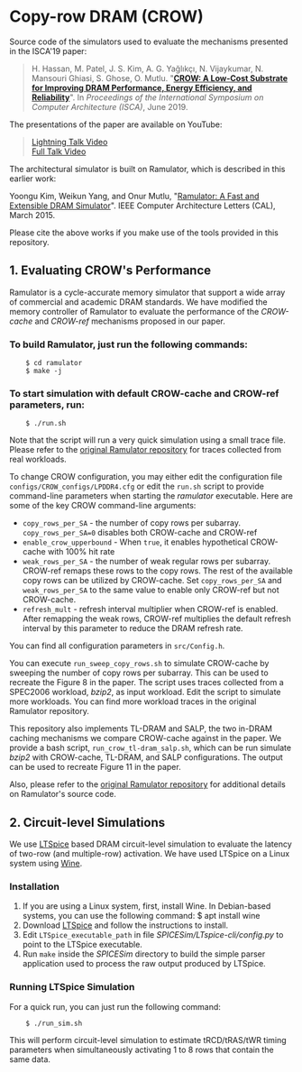 # Copy-row DRAM (CROW)

Source code of the simulators used to evaluate the mechanisms presented in
the ISCA'19 paper:
>H. Hassan, M. Patel, J. S. Kim, A. G. Yağlıkçı, N. Vijaykumar, N. Mansouri Ghiasi, S. Ghose, O. Mutlu.
>"[**CROW: A Low-Cost Substrate for Improving DRAM Performance, Energy Efficiency, and Reliability**](https://people.inf.ethz.ch/omutlu/pub/CROW-DRAM-substrate-for-performance-energy-reliability_isca19.pdf)".
>In _Proceedings of the International Symposium on Computer Architecture (ISCA)_, June 2019.

The presentations of the paper are available on YouTube:
>[Lightning Talk Video](https://www.youtube.com/watch?v=8Ml5sz63Jbc)\
>[Full Talk Video](https://www.youtube.com/watch?v=FckbkwW1u_E)

The architectural simulator is built on Ramulator, which is described in this earlier work:

Yoongu Kim, Weikun Yang, and Onur Mutlu, "[Ramulator: A Fast and Extensible DRAM Simulator](https://people.inf.ethz.ch/omutlu/pub/ramulator_dram_simulator-ieee-cal15.pdf)". IEEE Computer Architecture Letters (CAL), March 2015. 

Please cite the above works if you make use of the tools provided in this repository.


## 1. Evaluating CROW's Performance

Ramulator is a cycle-accurate memory simulator that support a wide array of
commercial and academic DRAM standards. We have modified the memory
controller of Ramulator to evaluate the performance of the *CROW-cache* and *CROW-ref* mechanisms
proposed in our paper.

### To build Ramulator, just run the following commands:
        $ cd ramulator
        $ make -j

### To start simulation with default CROW-cache and CROW-ref parameters, run:
        $ ./run.sh

Note that the script will run a very quick simulation using a small trace
file. Please refer to the [original Ramulator
repository](https://github.com/CMU-SAFARI/ramulator) for traces collected
from real workloads.

To change CROW configuration, you may either edit the configuration file
`configs/CROW_configs/LPDDR4.cfg` or edit the `run.sh` script to provide
command-line parameters when starting the *ramulator* executable. Here are some of
the key CROW command-line arguments:

* `copy_rows_per_SA` - the number of copy rows per subarray.
  `copy_rows_per_SA=0` disables both CROW-cache and CROW-ref
* `enable_crow_upperbound` - When `true`, it enables hypothetical CROW-cache
  with 100% hit rate
* `weak_rows_per_SA` - the number of weak regular rows per subarray.
  CROW-ref remaps these rows to the copy rows. The rest of the available
  copy rows can be utilized by CROW-cache. Set `copy_rows_per_SA` and
  `weak_rows_per_SA` to the same value to enable only CROW-ref but not
  CROW-cache.
* `refresh_mult` - refresh interval multiplier when CROW-ref is enabled.
  After remapping the weak rows, CROW-ref multiplies the default refresh
  interval by this parameter to reduce the DRAM refresh rate.

You can find all configuration parameters in `src/Config.h`.

You can execute `run_sweep_copy_rows.sh` to simulate CROW-cache by sweeping
the number of copy rows per subarray. This can be used to recreate the Figure 8
in the paper. The script uses traces collected from
a SPEC2006 workload, *bzip2*, as input workload. Edit the script to
simulate more workloads. You can find more workload traces in the original
Ramulator repository.

This repository also implements TL-DRAM and SALP, the two in-DRAM caching
mechanisms we compare CROW-cache against in the paper. We provide a bash
script, `run_crow_tl-dram_salp.sh`, which can be run simulate *bzip2* with
CROW-cache, TL-DRAM, and SALP configurations. The output can be used to
recreate Figure 11 in the paper.

Also, please refer to the [original Ramulator
repository](https://github.com/CMU-SAFARI/ramulator) for additional details
on Ramulator's source code.


## 2. Circuit-level Simulations

We use
[LTSpice](https://www.analog.com/en/design-center/design-tools-and-calculators/ltspice-simulator.html)
based DRAM circuit-level simulation to evaluate the latency of two-row (and
multiple-row) activation. We have used LTSpice on a Linux system using
[Wine](https://www.winehq.org/).

### Installation
1. If you are using a Linux system, first, install Wine. In Debian-based
  systems, you can use the following command:
        $ apt install wine
2. Download
   [LTSpice](https://www.analog.com/en/design-center/design-tools-and-calculators/ltspice-simulator.html) and follow the instructions to install.
3. Edit `LTSpice_executable_path` in file *SPICESim/LTspice-cli/config.py* to point
   to the LTSpice executable.
4. Run `make` inside the *SPICESim* directory to build the simple parser
   application used to process the raw output produced by LTSpice.

### Running LTSpice Simulation

For a quick run, you can just run the following command:
        
        $ ./run_sim.sh

This will perform circuit-level simulation to estimate tRCD/tRAS/tWR timing
parameters when simultaneously activating 1 to 8 rows that contain
the same data.
